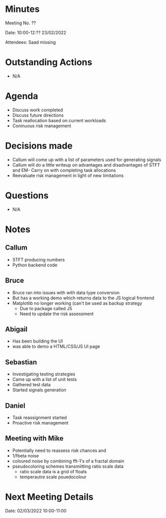 # Minutes

Meeting No. ?? 

Date: 10:00-12:?? 23/02/2022

Attendees: Saad missing

# Outstanding Actions 
- N/A

# Agenda
- Discuss work completed
- Discuss future directions
- Task reallocation based on current workloads 
- Coninuous risk management

# Decisions made
- Callum will come up with a list of parameters used for generating signals
- Callum will do a little writeup on advantages and disadvantages of STFT and EM- Carry on with completing task allocations
- Reevaluate risk management in light of new limitations

# Questions
- N/A

# Notes

## Callum
- STFT producing numbers
- Python backend code 

## Bruce
- Bruce ran into issues with with data type conversion
- But has a working demo which returns data to the JS logical frontend
- Matplotlib no longer working (can't be used as backup strategy
	- Due to package called JS
	- Need to update the risk assessment

## Abigail
- Has been building the UI
- was able to demo a HTML/CSS/JS UI page

## Sebastian
- Investigating testing strategies
- Came up with a list of unit tests
- Gathered test data
- Started signals generation

## Daniel
- Task reassignment started
- Proactive risk management

## Meeting with Mike
- Potentially need to reassess risk chances and 
- 1/fbeta noise
- coloured noise by combining fft-1's of a fractal domain
- pseudocoloring schemes transmiitting ratio scale data
	- ratio scale data is a grid of floats
	- temperautre scale psuedocolour

# Next Meeting Details
Date: 02/03/2022 10:00-11:00
